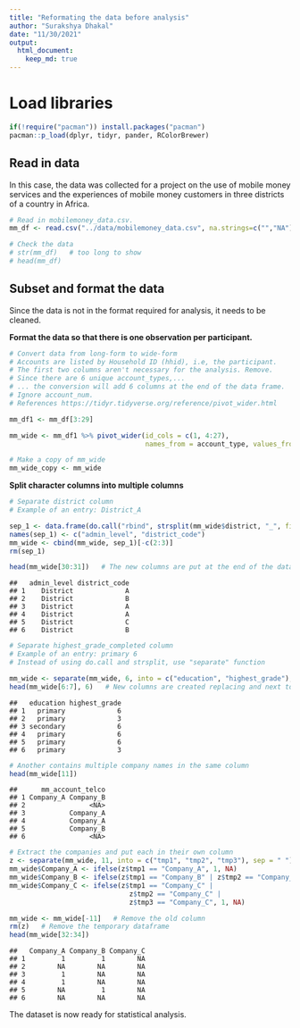```yaml
---
title: "Reformating the data before analysis"
author: "Surakshya Dhakal"
date: "11/30/2021"
output: 
  html_document:
    keep_md: true
---
```



# Load libraries

```r
if(!require("pacman")) install.packages("pacman")
pacman::p_load(dplyr, tidyr, pander, RColorBrewer)
```


## Read in data
In this case, the data was collected for a project on the use of mobile money services and the experiences of mobile money customers in three districts of a country in Africa.

```r
# Read in mobilemoney_data.csv. 
mm_df <- read.csv("../data/mobilemoney_data.csv", na.strings=c("","NA"))

# Check the data
# str(mm_df)   # too long to show
# head(mm_df)
```


## Subset and format the data 
Since the data is not in the format required for analysis, it needs to be cleaned.

**Format the data so that there is one observation per participant.**

```r
# Convert data from long-form to wide-form
# Accounts are listed by Household ID (hhid), i.e, the participant.
# The first two columns aren't necessary for the analysis. Remove.
# Since there are 6 unique account_types,...
# ... the conversion will add 6 columns at the end of the data frame.
# Ignore account_num. 
# References https://tidyr.tidyverse.org/reference/pivot_wider.html

mm_df1 <- mm_df[3:29]   

mm_wide <- mm_df1 %>% pivot_wider(id_cols = c(1, 4:27), 
                                  names_from = account_type, values_from = account_type)
```



```r
# Make a copy of mm_wide
mm_wide_copy <- mm_wide
```


**Split character columns into multiple columns**

```r
# Separate district column
# Example of an entry: District_A

sep_1 <- data.frame(do.call("rbind", strsplit(mm_wide$district, "_", fixed = TRUE)))
names(sep_1) <- c("admin_level", "district_code")
mm_wide <- cbind(mm_wide, sep_1)[-c(2:3)]
rm(sep_1)

head(mm_wide[30:31])   # The new columns are put at the end of the dataframe
```

```
##   admin_level district_code
## 1    District             A
## 2    District             B
## 3    District             A
## 4    District             A
## 5    District             C
## 6    District             B
```



```r
# Separate highest_grade_completed column
# Example of an entry: primary 6
# Instead of using do.call and strsplit, use "separate" function

mm_wide <- separate(mm_wide, 6, into = c("education", "highest_grade"), sep = " ")
head(mm_wide[6:7], 6)   # New columns are created replacing and next to the old
```

```
##   education highest_grade
## 1   primary             6
## 2   primary             3
## 3 secondary             6
## 4   primary             6
## 5   primary             6
## 6   primary             3
```



```r
# Another contains multiple company names in the same column
head(mm_wide[11])
```

```
##      mm_account_telco
## 1 Company_A Company_B
## 2                <NA>
## 3           Company_A
## 4           Company_A
## 5           Company_B
## 6                <NA>
```



```r
# Extract the companies and put each in their own column
z <- separate(mm_wide, 11, into = c("tmp1", "tmp2", "tmp3"), sep = " ")
mm_wide$Company_A <- ifelse(z$tmp1 == "Company_A", 1, NA)
mm_wide$Company_B <- ifelse(z$tmp1 == "Company_B" | z$tmp2 == "Company_B", 1, NA)
mm_wide$Company_C <- ifelse(z$tmp1 == "Company_C" | 
                              z$tmp2 == "Company_C" | 
                              z$tmp3 == "Company_C", 1, NA)

mm_wide <- mm_wide[-11]   # Remove the old column
rm(z)   # Remove the temporary dataframe
head(mm_wide[32:34])
```

```
##   Company_A Company_B Company_C
## 1         1         1        NA
## 2        NA        NA        NA
## 3         1        NA        NA
## 4         1        NA        NA
## 5        NA         1        NA
## 6        NA        NA        NA
```

The dataset is now ready for statistical analysis.
